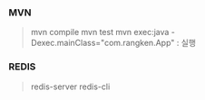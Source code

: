 ### MVN
> mvn compile 
> mvn test
> mvn exec:java -Dexec.mainClass="com.rangken.App" : 실행


### REDIS
> redis-server
> redis-cli  
